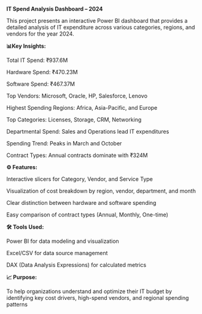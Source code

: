 **IT Spend Analysis Dashboard – 2024**

This project presents an interactive Power BI dashboard that provides a detailed analysis of IT expenditure across various categories, regions, and vendors for the year 2024.

**📊Key Insights:**

Total IT Spend: ₹937.6M

Hardware Spend: ₹470.23M

Software Spend: ₹467.37M

Top Vendors: Microsoft, Oracle, HP, Salesforce, Lenovo

Highest Spending Regions: Africa, Asia-Pacific, and Europe

Top Categories: Licenses, Storage, CRM, Networking

Departmental Spend: Sales and Operations lead IT expenditures

Spending Trend: Peaks in March and October

Contract Types: Annual contracts dominate with ₹324M

**⚙️ Features:**

Interactive slicers for Category, Vendor, and Service Type

Visualization of cost breakdown by region, vendor, department, and month

Clear distinction between hardware and software spending

Easy comparison of contract types (Annual, Monthly, One-time)

**🛠️ Tools Used:**

Power BI for data modeling and visualization

Excel/CSV for data source management

DAX (Data Analysis Expressions) for calculated metrics

**📈 Purpose:**

To help organizations understand and optimize their IT budget by identifying key cost drivers, high-spend vendors, and regional spending patterns
